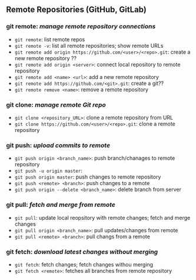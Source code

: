 ## Remote Repositories (GitHub, GitLab)
### git remote: *manage remote repository connections*
- `git remote`: list remote repos
- `git remote -v`: list all remote repositories; show remote URLs
- `git remote add origin https://github.com/<user>/<repo>.git`: create a new remote repository ??
- `git remote add origin <server>`: connect local repository to remote repository
- `git remote add <name> <url>`: add a new remote repository
- `git remote add https://github.com/<git>.git`: create a git??
- `git remote remove <name>`: remove a remote repository  
### git clone: *manage remote Git repo*
- `git clone <repository_URL>`: clone a remote repository from URL
- `git clone https://github.com/<user>/<repo>.git`: clone a remote repository  
### git push: *upload commits to remote*
- `git push origin <branch_name>`: push branch/chanages to remote repository
- `git push -u origin master`: 
- `git push origin master`: push changes to remote repository
- `git push <remote> <branch>`: push changes to a remote
- `git push origin --delete <branch_name>`: delete branch from server
### git pull: *fetch and merge from remote*
- `git pull`: update local reopsitory with remote changes; fetch and merge changes
- `git pull origin <branch_name>`: pull updates/changes from remote
- `git pull <remote> <branch>`: pull changs from a remote
### git fetch: *download latest changes without merging*
- `git fetch`: fetch changes; fetch changes withou merging
- `git fetch <remote>`: fetches all branches from remote repository